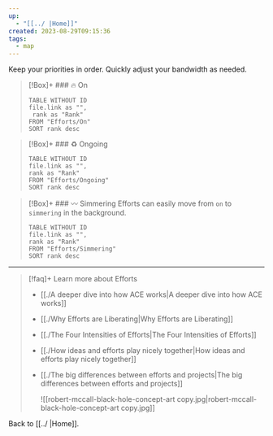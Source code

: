 ```yaml
---
up:
  - "[[../ |Home]]"
created: 2023-08-29T09:15:36
tags:
  - map
---
```

Keep your priorities in order. Quickly adjust your bandwidth as needed. 

> [!Box]+ ### 🔥 On
> ``` dataview
> TABLE WITHOUT ID
> file.link as "",
>  rank as "Rank"
> FROM "Efforts/On"
> SORT rank desc
> ```

> [!Box]+ ### ♻️ Ongoing
> ``` dataview
> TABLE WITHOUT ID
> file.link as "",
> rank as "Rank"
> FROM "Efforts/Ongoing"
> SORT rank desc
> ```

> [!Box]+ ### 〰️ Simmering
> Efforts can easily move from `on` to `simmering` in the background.
>
> ``` dataview
> TABLE WITHOUT ID
> file.link as "",
> rank as "Rank"
> FROM "Efforts/Simmering"
> SORT rank desc
> ```

---

> [!faq]+ Learn more about Efforts
> - [[./A deeper dive into how ACE works|A deeper dive into how ACE works]]
> - [[./Why Efforts are Liberating|Why Efforts are Liberating]]
> - [[./The Four Intensities of Efforts|The Four Intensities of Efforts]]
> - [[./How ideas and efforts play nicely together|How ideas and efforts play nicely together]]
> - [[./The big differences between efforts and projects|The big differences between efforts and projects]]
>   
>   ![[robert-mccall-black-hole-concept-art copy.jpg|robert-mccall-black-hole-concept-art copy.jpg]]

Back to [[../ |Home]].
